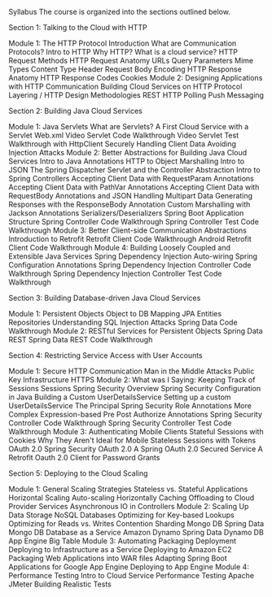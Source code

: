 Syllabus
The course is organized into the sections outlined below.

Section 1: Talking to the Cloud with HTTP

Module 1: The HTTP Protocol
Introduction
What are Communication Protocols?
Intro to HTTP
Why HTTP?
What is a cloud service?
HTTP Request Methods
HTTP Request Anatomy
URLs Query Parameters
Mime Types Content Type Header
Request Body Encoding
HTTP Response Anatomy
HTTP Response Codes
Cookies
Module 2: Designing Applications with HTTP Communication
Building Cloud Services on HTTP
Protocol Layering / HTTP Design Methodologies
REST
HTTP Polling
Push Messaging



Section 2: Building Java Cloud Services

Module 1: Java Servlets
What are Servlets?
A First Cloud Service with a Servlet
Web.xml
Video Servlet Code Walkthrough
Video Servlet Test Walkthrough with HttpClient
Securely Handling Client Data Avoiding Injection Attacks
Module 2: Better Abstractions for Building Java Cloud Services
Intro to Java Annotations
HTTP to Object Marshalling
Intro to JSON
The Spring Dispatcher Servlet and the Controller Abstraction
Intro to Spring Controllers
Accepting Client Data with RequestParam Annotations
Accepting Client Data with PathVar Annotations
Accepting Client Data with RequestBody Annotations and JSON
Handling Multipart Data
Generating Responses with the ResponseBody Annotation
Custom Marshalling with Jackson Annotations Serializers/Deserializers
Spring Boot Application Structure
Spring Controller Code Walkthrough
Spring Controller Test Code Walkthrough
Module 3: Better Client-side Communication Abstractions
Introduction to Retrofit
Retrofit Client Code Walkthrough
Android Retrofit Client Code Walkthrough
Module 4: Building Loosely Coupled and Extensible Java Services
Spring Dependency Injection Auto-wiring
Spring Configuration Annotations
Spring Dependency Injection Controller Code Walkthrough
Spring Dependency Injection Controller Test Code Walkthrough



Section 3: Building Database-driven Java Cloud Services

Module 1: Persistent Objects
Object to DB Mapping
JPA
Entities
Repositories
Understanding SQL Injection Attacks
Spring Data Code Walkthrough
Module 2: RESTful Services for Persistent Objects
Spring Data REST
Spring Data REST Code Walkthrough



Section 4: Restricting Service Access with User Accounts

Module 1: Secure HTTP Communication
Man in the Middle Attacks Public Key Infrastructure
HTTPS
Module 2: What was I Saying: Keeping Track of Sessions
Sessions
Spring Security Overview
Spring Security Configuration in Java
Building a Custom UserDetailsService
Setting up a custom UserDetailsService
The Principal
Spring Security Role Annotations
More Complex Expression-based Pre Post Authorize Annotations
Spring Security Controller Code Walkthrough
Spring Security Controller Test Code Walkthrough
Module 3: Authenticating Mobile Clients
Stateful Sessions with Cookies Why They Aren't Ideal for Mobile
Stateless Sessions with Tokens
OAuth 2.0
Spring Security OAuth 2.0
A Spring OAuth 2.0 Secured Service
A Retrofit Oauth 2.0 Client for Password Grants




Section 5: Deploying to the Cloud Scaling

Module 1: General Scaling Strategies
Stateless vs. Stateful Applications
Horizontal Scaling
Auto-scaling Horizontally
Caching
Offloading to Cloud Provider Services
Asynchronous IO in Controllers
Module 2: Scaling Up Data Storage
NoSQL Databases
Optimizing for Key-based Lookups
Optimizing for Reads vs. Writes
Contention Sharding
Mongo DB
Spring Data Mongo DB
Database as a Service
Amazon Dynamo
Spring Data Dynamo DB
App Engine Big Table
Module 3: Automating Packaging Deployment
Deploying to Infrastructure as a Service
Deploying to Amazon EC2
Packaging Web Applications into WAR files
Adapting Spring Boot Applications for Google App Engine
Deploying to App Engine
Module 4: Performance Testing
Intro to Cloud Service Performance Testing
Apache JMeter
Building Realistic Tests
